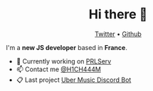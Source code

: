 <h1 align="center">Hi there 👋</h1>

<p align="center">
  <a href="https://twitter.com/H1CH444M">Twitter</a> •
  <a href="https://github.com/H1CH444MREB0RN">Github</a>
</p>

I'm a __new JS developer__ based in __France__. 

* 💼 Currently working on [PRLServ](https://www.discord.gg/PRL) <br/>
* 📫 Contact me [@H1CH444M](https://twitter.com/H1CH444M) <br/>
* 📋 Last project [Uber Music Discord Bot](https://discord.gg/XumNeQ8swA)
